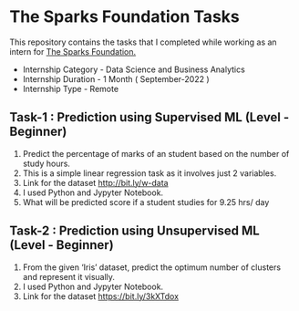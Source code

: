 
# The Sparks Foundation Tasks

This repository contains the tasks that I completed while working as an intern for [The Sparks Foundation.](https://internship.thesparksfoundation.info/)

- Internship Category - Data Science and Business Analytics
- Internship Duration - 1 Month ( September-2022 )
- Internship Type - Remote

## Task-1 : Prediction using Supervised ML (Level - Beginner)


1. Predict the percentage of marks of an student based on the number of study hours.
2. This is a simple linear regression task as it involves just 2 variables.
3. Link for the dataset http://bit.ly/w-data
4. I used Python and Jypyter Notebook.
5. What will be predicted score if a student studies for 9.25 hrs/ day


## Task-2 : Prediction using Unsupervised ML (Level - Beginner)

1. From the given ‘Iris’ dataset, predict the optimum number of clusters and represent it visually.
2. I used Python and Jypyter Notebook.
3. Link for the dataset https://bit.ly/3kXTdox
